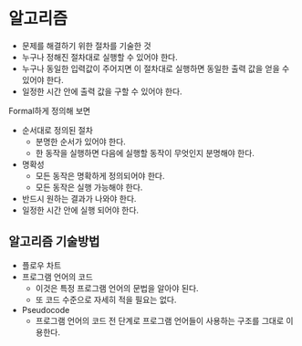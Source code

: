 # 알고리즘

- 문제를 해결하기 위한 절차를 기술한 것
- 누구나 정해진 절차대로 실행할 수 있어야 한다.
- 누구나 동일한 입력값이 주어지면 이 절차대로 실행하면 동일한 출력 값을 얻을 수 있어야 한다.
- 일정한 시간 안에 출력 값을 구할 수 있어야 한다.



Formal하게 정의해 보면

- 순서대로 정의된 절차
  - 분명한 순서가 있어야 한다.
  - 한 동작을 실행하면 다음에 실행할 동작이 무엇인지 분명해야 한다.
- 명확성
  - 모든 동작은 명확하게 정의되어야 한다.
  - 모든 동작은 실행 가능해야 한다.
- 반드시 원하는 결과가 나와야 한다.
- 일정한 시간 안에 실행 되어야 한다.



## 알고리즘 기술방법

- 플로우 차트
- 프로그램 언어의 코드
  - 이것은 특정 프로그램 언어의 문법을 알아야 된다.
  - 또 코드 수준으로 자세히 적을 필요는 없다.
- Pseudocode
  - 프로그램 언어의 코드 전 단계로 프로그램 언어들이 사용하는 구조를 그대로 이용한다.